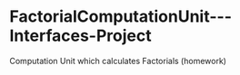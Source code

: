 # FactorialComputationUnit---Interfaces-Project
Computation Unit which calculates Factorials (homework)
